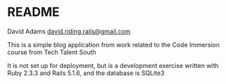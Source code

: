 # README

David Adams
david.riding.rails@gmail.com

This is a simple blog application from work related to the Code Immersion course from Tech Talent South

It is not set up for deployment, but is a development exercise written with Ruby 2.3.3 and Rails 5.1.6, and the database is SQLite3


